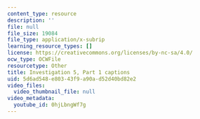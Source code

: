 ```yaml
---
content_type: resource
description: ''
file: null
file_size: 19084
file_type: application/x-subrip
learning_resource_types: []
license: https://creativecommons.org/licenses/by-nc-sa/4.0/
ocw_type: OCWFile
resourcetype: Other
title: Investigation 5, Part 1 captions
uid: 5d6ad548-e803-43f9-a90a-d52d40bd82e2
video_files:
  video_thumbnail_file: null
video_metadata:
  youtube_id: 0hjLbngWf7g
---
```

